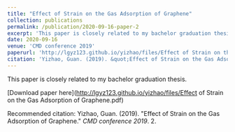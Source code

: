 ```yaml
---
title: "Effect of Strain on the Gas Adsorption of Graphene"
collection: publications
permalink: /publication/2020-09-16-paper-2
excerpt: 'This paper is closely related to my bachelor graduation thesis.'
date: 2020-09-16
venue: 'CMD conference 2019'
paperurl: 'http://lgyz123.github.io/yizhao/files/Effect of Strain on the Gas Adsorption of Graphene.pdf'
citation: 'Yizhao, Guan. (2019). &quot;Effect of Strain on the Gas Adsorption of Graphene.&quot; <i>CMD conference 2019</i>. 2.'
---
```

This paper is closely related to my bachelor graduation thesis.

[Download paper here](http://lgyz123.github.io/yizhao/files/Effect of Strain on the Gas Adsorption of Graphene.pdf)

Recommended citation: Yizhao, Guan. (2019). "Effect of Strain on the Gas Adsorption of Graphene." <i>CMD conference 2019</i>. 2.